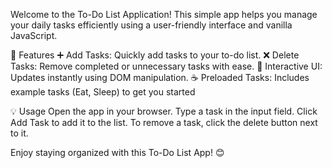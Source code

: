 Welcome to the To-Do List Application! This simple app helps you manage your daily tasks efficiently using a user-friendly interface and vanilla JavaScript.

📖 Features
➕ Add Tasks: Quickly add tasks to your to-do list.
❌ Delete Tasks: Remove completed or unnecessary tasks with ease.
🎨 Interactive UI: Updates instantly using DOM manipulation.
☕ Preloaded Tasks: Includes example tasks (Eat, Sleep) to get you started

💡 Usage
Open the app in your browser.
Type a task in the input field.
Click Add Task to add it to the list.
To remove a task, click the delete button next to it.

Enjoy staying organized with this To-Do List App! 😊